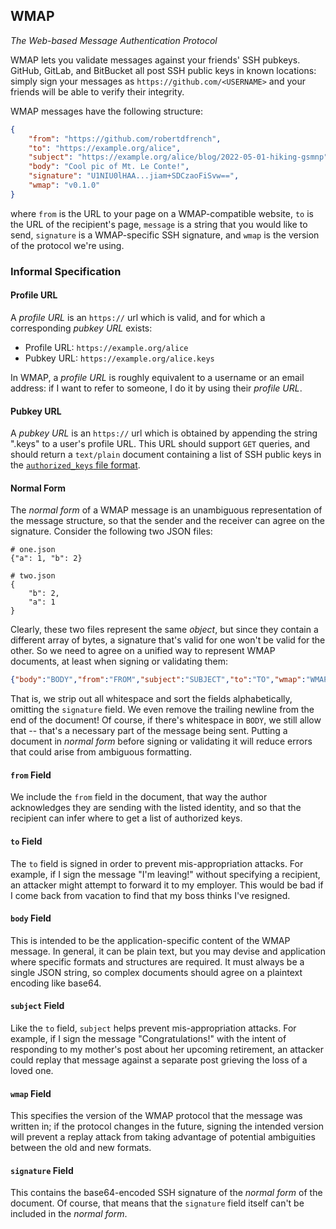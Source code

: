 ## WMAP
*The Web-based Message Authentication Protocol*

WMAP lets you validate messages against your friends' SSH pubkeys.
GitHub, GitLab, and BitBucket all post SSH public keys in known
locations: simply sign your messages as `https://github.com/<USERNAME>`
and your friends will be able to verify their integrity.

WMAP messages have the following structure:
```json
{
    "from": "https://github.com/robertdfrench",
    "to": "https://example.org/alice",
    "subject": "https://example.org/alice/blog/2022-05-01-hiking-gsmnp",
    "body": "Cool pic of Mt. Le Conte!",
    "signature": "U1NIU0lHAA...jiam+SDCzaoFiSvw==",
    "wmap": "v0.1.0"
}
```
where `from` is the URL to your page on a WMAP-compatible website, `to`
is the URL of the recipient's page, `message` is a string that you would
like to send, `signature` is a WMAP-specific SSH signature, and `wmap`
is the version of the protocol we're using.


### Informal Specification


#### Profile URL
A *profile URL* is an `https://` url which is valid, and for which a
corresponding *pubkey URL* exists:

* Profile URL: `https://example.org/alice`
* Pubkey URL: `https://example.org/alice.keys`

In WMAP, a *profile URL* is roughly equivalent to a username or an email
address: if I want to refer to someone, I do it by using their *profile
URL*.


#### Pubkey URL
A *pubkey URL* is an `https://` url which is obtained by appending
the string ".keys" to a user's profile URL. This URL should support
`GET` queries, and should return a `text/plain` document containing a
list of SSH public keys in the [`authorized_keys` file
format](https://man.openbsd.org/sshd#AUTHORIZED_KEYS_FILE_FORMAT).


#### Normal Form
The *normal form* of a WMAP message is an unambiguous representation of
the message structure, so that the sender and the receiver can agree on
the signature. Consider the following two JSON files:

```
# one.json
{"a": 1, "b": 2}

# two.json
{
    "b": 2,
    "a": 1
}
```

Clearly, these two files represent the same *object*, but since they
contain a different array of bytes, a signature that's valid for one
won't be valid for the other. So we need to agree on a unified way to
represent WMAP documents, at least when signing or validating them:

```json
{"body":"BODY","from":"FROM","subject":"SUBJECT","to":"TO","wmap":"WMAP"}
```

That is, we strip out all whitespace and sort the fields alphabetically,
omitting the `signature` field.  We even remove the trailing newline
from the end of the document!  Of course, if there's whitespace in
`BODY`, we still allow that -- that's a necessary part of the message
being sent. Putting a document in *normal form* before signing or
validating it will reduce errors that could arise from ambiguous
formatting.


#### `from` Field
We include the `from` field in the document, that way the author
acknowledges they are sending with the listed identity, and so that the
recipient can infer where to get a list of authorized keys.


#### `to` Field
The `to` field is signed in order to prevent mis-appropriation attacks.
For example, if I sign the message "I'm leaving!" without specifying a
recipient, an attacker might attempt to forward it to my employer. This
would be bad if I come back from vacation to find that my boss thinks
I've resigned.


#### `body` Field
This is intended to be the application-specific content of the WMAP
message. In general, it can be plain text, but you may devise and
application where specific formats and structures are required. It must
always be a single JSON string, so complex documents should agree on a
plaintext encoding like base64.


#### `subject` Field
Like the `to` field, `subject` helps prevent mis-appropriation attacks.
For example, if I sign the message "Congratulations!" with the intent of
responding to my mother's post about her upcoming retirement, an
attacker could replay that message against a separate post grieving the
loss of a loved one. 


#### `wmap` Field
This specifies the version of the WMAP protocol that the message was
written in; if the protocol changes in the future, signing the intended
version will prevent a replay attack from taking advantage of potential
ambiguities between the old and new formats.


#### `signature` Field
This contains the base64-encoded SSH signature of the *normal form* of
the document. Of course, that means that the `signature` field itself
can't be included in the *normal form*. 
